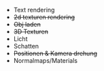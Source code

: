 * Text rendering
* ~~2d texturen rendering~~
* ~~Obj laden~~
* ~~3D Texturen~~
* Licht
* Schatten
* ~~Positionen & Kamera drehung~~
* Normalmaps/Materials